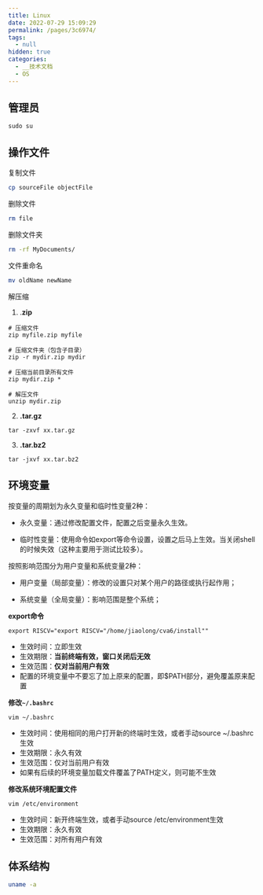 ```yaml
---
title: Linux
date: 2022-07-29 15:09:29
permalink: /pages/3c6974/
tags: 
  - null
hidden: true
categories: 
  - __技术文档
  - OS
---
```


## 管理员

```
sudo su
```

## 操作文件

复制文件

```bash
cp sourceFile objectFile
```

删除文件

```bash
rm file
```

删除文件夹

```bash
rm -rf MyDocuments/
```

文件重命名

```bash
mv oldName newName
```

解压缩

1. .**zip**

```
# 压缩文件
zip myfile.zip myfile

# 压缩文件夹（包含子目录）
zip -r mydir.zip mydir

# 压缩当前目录所有文件
zip mydir.zip *

# 解压文件
unzip mydir.zip
```

2. **.tar.gz**


```
tar -zxvf xx.tar.gz
```

3. **.tar.bz2**

```
tar -jxvf xx.tar.bz2
```



## 环境变量

按变量的周期划为永久变量和临时性变量2种：

- 永久变量：通过修改配置文件，配置之后变量永久生效。

- 临时性变量：使用命令如export等命令设置，设置之后马上生效。当关闭shell的时候失效（这种主要用于测试比较多）。

按照影响范围分为用户变量和系统变量2种：

- 用户变量（局部变量）：修改的设置只对某个用户的路径或执行起作用；

- 系统变量（全局变量）：影响范围是整个系统；

**export命令**

```
export RISCV="export RISCV="/home/jiaolong/cva6/install""
```

- 生效时间：立即生效
- 生效期限：**当前终端有效，窗口关闭后无效**
- 生效范围：**仅对当前用户有效**
- 配置的环境变量中不要忘了加上原来的配置，即$PATH部分，避免覆盖原来配置

**修改`~/.bashrc`**

```
vim ~/.bashrc
```

- 生效时间：使用相同的用户打开新的终端时生效，或者手动source ~/.bashrc生效
- 生效期限：永久有效
- 生效范围：仅对当前用户有效
- 如果有后续的环境变量加载文件覆盖了PATH定义，则可能不生效

**修改系统环境配置文件**

```
vim /etc/environment
```

- 生效时间：新开终端生效，或者手动source /etc/environment生效
- 生效期限：永久有效
- 生效范围：对所有用户有效



## 体系结构

```bash
uname -a
```


